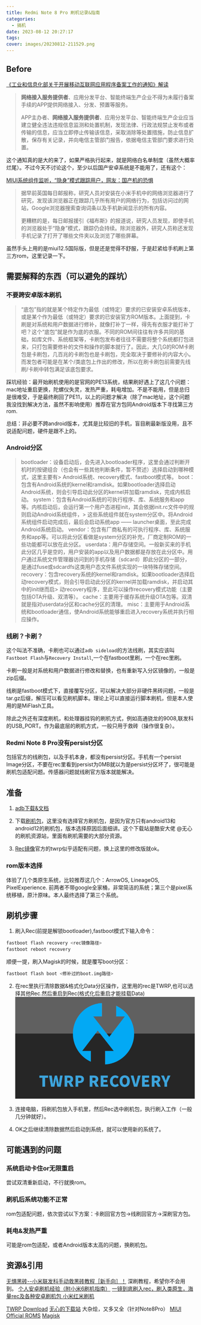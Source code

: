 ```yaml
---
title: Redmi Note 8 Pro 刷机记录&指南
categories:
  - 搞机
date: 2023-08-12 20:27:17
tags:
cover: images/20230812-211529.png
---
```


## Before

[《工业和信息化部关于开展移动互联网应用程序备案工作的通知》解读](https://www.gov.cn/zhengce/202308/content_6897437.htm)

> **网络接入服务提供者**、应用分发平台、智能终端生产企业不得为未履行备案手续的APP提供网络接入、分发、预置等服务。
>
> APP主办者、**网络接入服务提供者**、应用分发平台、智能终端生产企业应当建立健全违法违规信息监测和处置机制，发现法律、行政法规禁止发布或者传输的信息，应当立即停止传输该信息，采取消除等处置措施，防止信息扩散，保存有关记录，并向电信主管部门报告，依据电信主管部门要求进行处置。

这个通知真的是大的来了，如果严格执行起来，就是网络白名单制度（虽然大概率烂尾）。不过今天不讨论这个，至少以后国产安卓系统是不能用了，还有这个：

[MIUI系统组件监听，“隐身”模式跟踪用户，网友：国产机的恐惧](https://zhuanlan.zhihu.com/p/649175786)

> 据早前英国每日邮报称，研究人员对安装在小米手机中的网络浏览器进行了研究，发现该浏览器正在跟踪几乎所有用户的网络行为，包括访问过的网站，Google浏览器搜索查询词条以及手机新闻显示的所有内容。
>
> 更糟糕的是，每日邮报援引《福布斯》的报道说，研究人员发现，即使手机的浏览器处于“隐身”模式，跟踪仍会持续。除浏览器外，研究人员称还发现手机记录了打开了哪些文件夹以及浏览了哪些屏幕。

虽然手头上用的是miui12.5国际版，但是还是觉得不舒服，于是赶紧给手机刷上第三方rom，这里记录一下。

## 需要解释的东西（可以避免的踩坑）

### 不要跨安卓版本刷机

> “底包”指的就是某个特定作为最低（或特定）要求的已安装安卓系统版本，或是某个作为最低（或特定）要求的已安装官方ROM版本。上面提到，卡刷是对系统和用户数据进行修补，就像打补丁一样，得先有衣服才能打补丁吧？这个“底包”就是作为底的衣服。不同的ROM间往往有许多共同的基础，如库文件、系统框架等，卡刷包发布者往往不需要将整个系统都打包进来，只打包需要修补的文件和操作的脚本就行了。因此，大几G的ROM卡刷包是卡刷包，几百兆的卡刷包也是卡刷包，完全取决于要修补的内容大小。而发包者可能是在某个/类底包上作出的修改，所以在刷卡刷包前需要先线刷/卡刷中转包满足该底包要求。

踩坑经验：最开始刷机使用的是官网的PE13系统，结果刷好遇上了这几个问题：mac地址重启更换，陀螺仪失灵，发热严重，耗电增加。不是不能用，但是总归是很难受，于是最终刷回了PE11，以上的问题才解决（除了mac地址，这个问题我没找到解决方法，虽然不影响使用）推荐在官方包同Android版本下寻找第三方rom.

总结：非必要不跨android版本，尤其是比较旧的手机，盲目刷最新版没用，且不说适配问题，硬件是跟不上的。

### Android分区

> bootloader：设备启动后，会先进入bootloader程序，这里会通过判断开机时的按键组合（也会有一些其他判断条件，暂不赘述）选择启动到哪种模式，这里主要有> Android系统、recovery模式、fastboot模式等。
> boot：包含有Android系统的kernel和ramdisk。如果bootloader选择启动Android系统，则会引导启动此分区的kernel并加载ramdisk，完成内核启动。
> system：包含有Android系统的可执行程序、库、系统服务和app等。内核启动后，会运行第一个用户态进程init，其会依据init.rc文件中的规则启动Android系统组件，> 这些系统组件就在system分区中。将Android系统组件启动完成后，最后会启动系统app —— launcher桌面，至此完成Android系统启动。
> vendor：包含有厂商私有的可执行程序、库、系统服务和app等。可以将此分区看做是system分区的补充，厂商定制ROM的一些功能都可以放在此分区。
> userdata：用户存储空间。一般新买来的手机此分区几乎是空的，用户安装的app以及用户数据都是存放在此分区中。用户通过系统文件管理器访问到的手机存储（sdcard）即此分区的一部分，是通过fuse或sdcardfs这类用户态文件系统实现的一块特殊存储空间。
> recovery：包含recovery系统的kernel和ramdisk。如果bootloader选择启动recovery模式，则会引导启动此分区的kernel并加载ramdisk，并启动其中的init继而启> 动recovery程序，至此可以操作recovery模式功能（主要包括OTA升级、双清等）。
> cache：主要用于缓存系统升级OTA包等。双清就是指对userdata分区和cache分区的清理。
> misc：主要用于Android系统和bootloader通信，使Android系统能够重启进入recovery系统并执行相应操作。

### 线刷？卡刷？

这个叫法不准确，卡刷也可以通过`adb sideload`的方法线刷，其实应该叫`Fastboot Flash`与`Recovery Install`,一个在fastboot里刷，一个在rec里刷。

卡刷一般是对系统和用户数据进行修改和替换，也有重新写入分区镜像的，一般是zip后缀。

线刷是fastboot模式下，直接覆写分区，可以解决大部分非硬件黑砖问题，一般是tar.gz后缀，解压可以看见刷机脚本。理论上可以直接运行脚本刷机，但是本人使用的是MiFlash工具。

除此之外还有深度刷机，和处理器挂钩的刷机方式，例如高通骁龙的9008,联发科的USB_PORT。作为最底层的刷机方式，一般只用于救砖（操作很复杂）。

### Redmi Note 8 Pro没有persist分区

包括官方的线刷包，以及手机本身，都没有persist分区。手机有一个persist Image分区，不要在rec里看到persist为0MB就以为是persist分区坏了，很可能是刷机包适配问题。传感器问题就线刷官方版本就能解决。

## 准备

1. [adb下载&文档](https://developer.android.com/studio/command-line/adb)

2. 下载[刷机包](https://wxdowmloads.cn/)，这里没有选择官方刷机包，是因为官方只有android13和android12的刷机包，版本选择原因后面细讲。这个下载站是酷安大佬 @无心 的刷机资源站，里面有刷机需要的大部分资源。

3. [Rec镜像](https://wxdowmloads.cn/%E7%BA%A2%E7%B1%B3Note8Pro%E5%88%B7%E6%9C%BA%E8%B5%84%E6%BA%90/TWRP)官方的twrp似乎适配有问题，换上这里的修改版就ok。

### rom版本选择

体验了几个类原生系统，比较推荐这几个：ArrowOS, LineageOS, PixelExperience. 前两者不带google全家桶，非常简洁的系统；第三个是pixel系统移植，原汁原味。本人最终选择了第三个系统。

## 刷机步骤

1. 刷入Rec(前提是解锁bootloader),fastboot模式下输入命令：

```bash
fastboot flash recovery <rec镜像路径>
fastboot reboot recovery
```

顺便一提，刷入Magisk的时候，就是覆写boot分区：

```bash
fastboot flash boot <修补过的boot.img路径>
```

2. 在rec里执行清除数据&格式化Data分区操作，这里用的rec是TWRP,也可以选择其他Rec.然后重启到Rec(格式化后重启才能挂载Data)
   ![TWRP](images/20230812-211529.png)

3. 连接电脑，将刷机包放入手机里，然后Rec选中刷机包，执行刷入工作（一般几分钟就好）。

4. OK之后继续清除数据然后启动到系统，就可以使用新的系统了。

## 可能遇到的问题

### 系统启动卡住or无限重启

尝试双清重新启动，不行就换rom。

### 刷机后系统功能不正常

rom包适配问题，依次尝试以下方案：卡刷回官方包->线刷回官方->深刷官方包。

### 耗电&发热严重

可能是rom包适配，或者Android版本太高的问题，换刷机包。

## 资源&引用

[无惧黑砖--小米联发科手动救黑砖教程［新手向］！](https://zhuanlan.zhihu.com/p/367773904) 深刷教程，希望你不会用到。
[个人安卓刷机经验（附小米6刷机指南）](https://www.bilibili.com/read/cv14189488/)
[一镜到底刷入rec，刷入类原生，海量rec及各种安卓刷机包 小米红米刷机](https://hao.0660hf.com/27792.html)

[TWRP Download](https://twrp.me/Devices/)
[无心的下载站](https://wxdowmloads.cn/) 大杂烩，又多又全（针对Note8Pro）
[MIUI Official ROMS](https://roms.miuier.com/en-us/devices/begonia/)
[Magisk](https://github.com/topjohnwu/Magisk)
